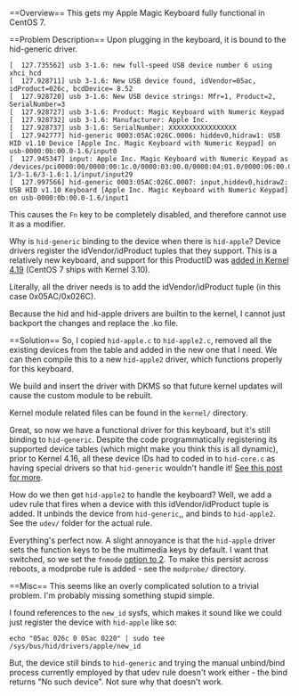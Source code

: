 
==Overview==
This gets my Apple Magic Keyboard fully functional in CentOS 7.

==Problem Description==
Upon plugging in the keyboard, it is bound to the hid-generic driver.
```
[  127.735562] usb 3-1.6: new full-speed USB device number 6 using xhci_hcd
[  127.928711] usb 3-1.6: New USB device found, idVendor=05ac, idProduct=026c, bcdDevice= 8.52
[  127.928720] usb 3-1.6: New USB device strings: Mfr=1, Product=2, SerialNumber=3
[  127.928727] usb 3-1.6: Product: Magic Keyboard with Numeric Keypad
[  127.928732] usb 3-1.6: Manufacturer: Apple Inc.
[  127.928737] usb 3-1.6: SerialNumber: XXXXXXXXXXXXXXXXX
[  127.942777] hid-generic 0003:05AC:026C.0006: hiddev0,hidraw1: USB HID v1.10 Device [Apple Inc. Magic Keyboard with Numeric Keypad] on usb-0000:0b:00.0-1.6/input0
[  127.945347] input: Apple Inc. Magic Keyboard with Numeric Keypad as /devices/pci0000:00/0000:00:1c.0/0000:03:00.0/0000:04:01.0/0000:06:00.0/0000:07:04.0/0000:09:00.0/0000:0a:01.0/0000:0b:00.0/usb3/3-1/3-1.6/3-1.6:1.1/input/input29
[  127.997566] hid-generic 0003:05AC:026C.0007: input,hiddev0,hidraw2: USB HID v1.10 Keyboard [Apple Inc. Magic Keyboard with Numeric Keypad] on usb-0000:0b:00.0-1.6/input1
```

This causes the `Fn` key to be completely disabled, and therefore cannot use it as a modifier.

Why is `hid-generic` binding to the device when there is `hid-apple`?  Device drivers register the idVendor/idProduct tuples that they support.  This is a relatively new keyboard, and support for this ProductID was [added in Kernel 4.19](https://github.com/torvalds/linux/commit/ee345492437043a79db058a3d4f029ebcb52089a) (CentOS 7 ships with Kernel 3.10).


Literally, all the driver needs is to add the idVendor/idProduct tuple (in this case 0x05AC/0x026C).


Because the hid and hid-apple drivers are builtin to the kernel, I cannot just backport the changes and replace the .ko file.


==Solution==
So, I copied `hid-apple.c` to `hid-apple2.c`, removed all the existing devices from the table and added in the new one that I need.  We can then compile this to a new `hid-apple2` driver, which functions properly for this keyboard.

We build and insert the driver with DKMS so that future kernel updates will cause the custom module to be rebuilt.

Kernel module related files can be found in the `kernel/` directory.


Great, so now we have a functional driver for this keyboard, but it's still binding to `hid-generic`.  Despite the code programmatically registering its supported device tables (which might make you think this is all dynamic), prior to Kernel 4.16, all these device IDs had to coded in to `hid-core.c` as having special drivers so that `hid-generic` wouldn't handle it!  [See this post for more](https://stackoverflow.com/questions/3389192/register-bind-match-a-device-with-a-driver/54299197#54299197).


How do we then get `hid-apple2` to handle the keyboard?  Well, we add a udev rule that fires when a device with this idVendor/idProduct tuple is added.  It unbinds the device from `hid-generic`,, and binds to `hid-apple2`.  See the `udev/` folder for the actual rule.


Everything's perfect now.  A slight annoyance is that the `hid-apple` driver sets the function keys to be the multimedia keys by default.  I want that switched, so we set the `fnmode` [option to 2](https://github.com/torvalds/linux/blob/v3.10/drivers/hid/hid-apple.c#L40).  To make this persist across reboots, a modprobe rule is added - see the `modprobe/` directory.


==Misc==
This seems like an overly complicated solution to a trivial problem.  I'm probably missing something stupid simple.

I found references to the `new_id` sysfs, which makes it sound like we could just register the device with `hid-apple` like so:
```
echo "05ac 026c 0 05ac 0220" | sudo tee /sys/bus/hid/drivers/apple/new_id
```

But, the device still binds to `hid-generic` and trying the manual unbind/bind process currently employed by that udev rule doesn't work either - the bind returns "No such device".  Not sure why that doesn't work.
